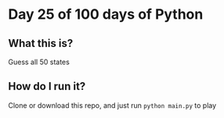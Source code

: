 # Day 25 of 100 days of Python

## What this is?
Guess all 50 states

## How do I run it?
Clone or download this repo, and just run `python main.py` to play

